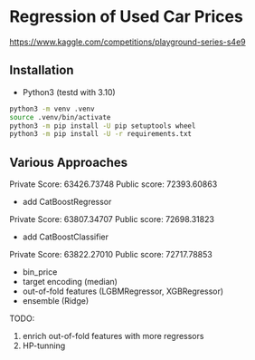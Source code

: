 # Regression of Used Car Prices

<https://www.kaggle.com/competitions/playground-series-s4e9>

## Installation

- Python3 (testd with 3.10)

```bash
python3 -m venv .venv
source .venv/bin/activate
python3 -m pip install -U pip setuptools wheel
python3 -m pip install -U -r requirements.txt
```

## Various Approaches

Private Score: 63426.73748 Public score: 72393.60863

- add CatBoostRegressor

Private Score: 63807.34707 Public score: 72698.31823

- add CatBoostClassifier

Private Score: 63822.27010 Public score: 72717.78853

- bin_price
- target encoding (median)
- out-of-fold features (LGBMRegressor, XGBRegressor)
- ensemble (Ridge)

TODO:

1. enrich out-of-fold features with more regressors
2. HP-tunning
